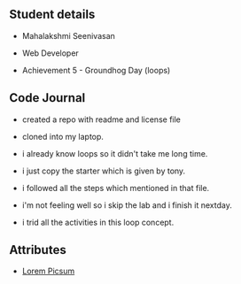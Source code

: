 ## Student details

 * Mahalakshmi Seenivasan

 * Web Developer

 * Achievement 5 - Groundhog Day (loops)


## Code Journal

 *  created a repo with readme and license file
 
 * cloned into my laptop.

 * i already know loops so it didn't take me long time.

 * i just copy the starter which is given by tony.

 * i followed all the steps which mentioned in that file.

 * i'm not feeling well so i skip the lab and i finish it nextday.

 * i trid all the activities in this loop concept.


## Attributes

  *  [Lorem Picsum](https://picsum.photos/images)